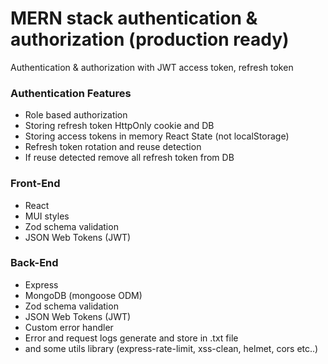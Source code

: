 # MERN stack authentication & authorization (production ready)
 Authentication & authorization with JWT access token, refresh token

### Authentication Features
- Role based authorization
- Storing refresh token HttpOnly cookie and DB
- Storing access tokens in memory React State (not localStorage)
- Refresh token rotation and reuse detection
- If reuse detected remove all refresh token from DB 

### Front-End
- React
- MUI styles
- Zod schema validation
- JSON Web Tokens (JWT)

### Back-End
- Express
- MongoDB (mongoose ODM)
- Zod schema validation
- JSON Web Tokens (JWT)
- Custom error handler
- Error and request logs generate and store in .txt file
- and some utils library (express-rate-limit, xss-clean, helmet, cors etc..)
